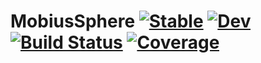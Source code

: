 # MobiusSphere [![Stable](https://img.shields.io/badge/docs-stable-blue.svg)](https://LauraBMo.github.io/MobiusSphere.jl/stable/) [![Dev](https://img.shields.io/badge/docs-dev-blue.svg)](https://LauraBMo.github.io/MobiusSphere.jl/dev/) [![Build Status](https://github.com/LauraBMo/MobiusSphere.jl/actions/workflows/CI.yml/badge.svg?branch=main)](https://github.com/LauraBMo/MobiusSphere.jl/actions/workflows/CI.yml?query=branch%3Amain) [![Coverage](https://codecov.io/gh/LauraBMo/MobiusSphere.jl/branch/main/graph/badge.svg)](https://codecov.io/gh/LauraBMo/MobiusSphere.jl)
